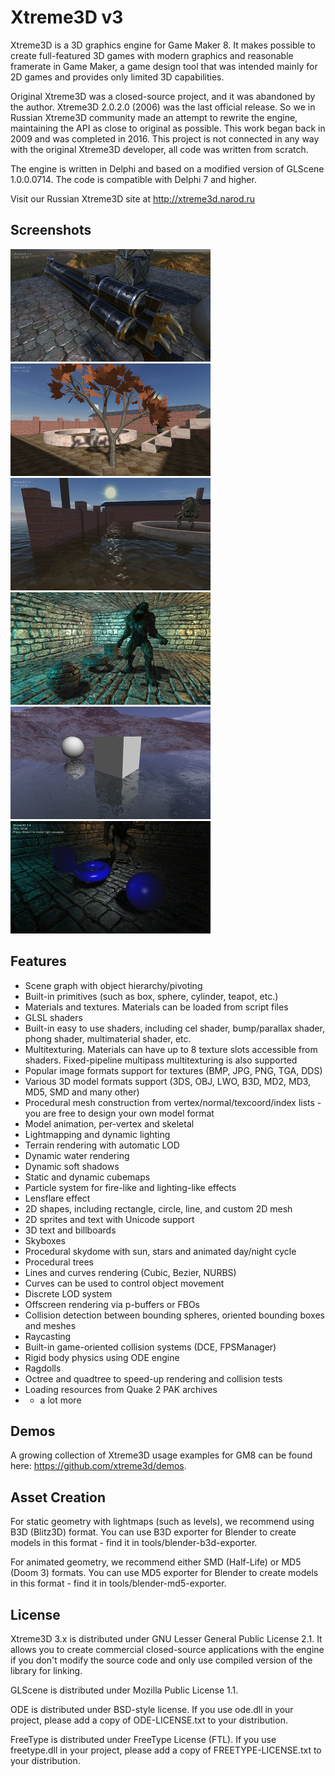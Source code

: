 Xtreme3D v3
===========
Xtreme3D is a 3D graphics engine for Game Maker 8. It makes possible to create full-featured 3D games with modern graphics and reasonable framerate in Game Maker, a game design tool that was intended mainly for 2D games and provides only limited 3D capabilities.

Original Xtreme3D was a closed-source project, and it was abandoned by the author. Xtreme3D 2.0.2.0 (2006) was the last official release. So we in Russian Xtreme3D community made an attempt to rewrite the engine, maintaining the API as close to original as possible. This work began back in 2009 and was completed in 2016. This project is not connected in any way with the original Xtreme3D developer, all code was written from scratch.

The engine is written in Delphi and based on a modified version of GLScene 1.0.0.0714. The code is compatible with Delphi 7 and higher.

Visit our Russian Xtreme3D site at http://xtreme3d.narod.ru

Screenshots
-----------
[![Screenshot3](/screenshots/pbr-thumb.jpg)](/screenshots/pbr.jpg)
[![Screenshot1](/screenshots/shadows-thumb.jpg)](/screenshots/shadows.jpg)
[![Screenshot4](/screenshots/water2-thumb.jpg)](/screenshots/water2.jpg)
[![Screenshot4](/screenshots/bumpshadows-thumb.jpg)](/screenshots/bumpshadows.jpg)
[![Screenshot4](/screenshots/x3d-3.0-rain-thumb.jpg)](/screenshots/x3d-3.0-rain.jpg)
[![Screenshot4](/screenshots/spotlight-thumb.jpg)](/screenshots/spotlight.jpg)

Features
--------
* Scene graph with object hierarchy/pivoting
* Built-in primitives (such as box, sphere, cylinder, teapot, etc.)
* Materials and textures. Materials can be loaded from script files
* GLSL shaders
* Built-in easy to use shaders, including cel shader, bump/parallax shader, phong shader, multimaterial shader, etc.
* Multitexturing. Materials can have up to 8 texture slots accessible from shaders. Fixed-pipeline multipass multitexturing is also supported
* Popular image formats support for textures (BMP, JPG, PNG, TGA, DDS)
* Various 3D model formats support (3DS, OBJ, LWO, B3D, MD2, MD3, MD5, SMD and many other)
* Procedural mesh construction from vertex/normal/texcoord/index lists - you are free to design your own model format
* Model animation, per-vertex and skeletal
* Lightmapping and dynamic lighting
* Terrain rendering with automatic LOD
* Dynamic water rendering
* Dynamic soft shadows
* Static and dynamic cubemaps
* Particle system for fire-like and lighting-like effects
* Lensflare effect
* 2D shapes, including rectangle, circle, line, and custom 2D mesh
* 2D sprites and text with Unicode support
* 3D text and billboards
* Skyboxes
* Procedural skydome with sun, stars and animated day/night cycle
* Procedural trees
* Lines and curves rendering (Cubic, Bezier, NURBS)
* Curves can be used to control object movement
* Discrete LOD system
* Offscreen rendering via p-buffers or FBOs
* Collision detection between bounding spheres, oriented bounding boxes and meshes
* Raycasting
* Built-in game-oriented collision systems (DCE, FPSManager)
* Rigid body physics using ODE engine
* Ragdolls
* Octree and quadtree to speed-up rendering and collision tests
* Loading resources from Quake 2 PAK archives
* + a lot more

Demos
-----
A growing collection of Xtreme3D usage examples for GM8 can be found here: https://github.com/xtreme3d/demos.

Asset Creation
--------------
For static geometry with lightmaps (such as levels), we recommend using B3D (Blitz3D) format. You can use B3D exporter for Blender to create models in this format - find it in tools/blender-b3d-exporter.

For animated geometry, we recommend either SMD (Half-Life) or MD5 (Doom 3) formats. You can use MD5 exporter for Blender to create models in this format - find it in tools/blender-md5-exporter.

License
-------
Xtreme3D 3.x is distributed under GNU Lesser General Public License 2.1. It allows you to create commercial closed-source applications with the engine if you don't modify the source code and only use compiled version of the library for linking.

GLScene is distributed under Mozilla Public License 1.1.

ODE is distributed under BSD-style license. If you use ode.dll in your project, please add a copy of ODE-LICENSE.txt to your distribution.

FreeType is distributed under FreeType License (FTL). If you use freetype.dll in your project, please add a copy of FREETYPE-LICENSE.txt to your distribution.
